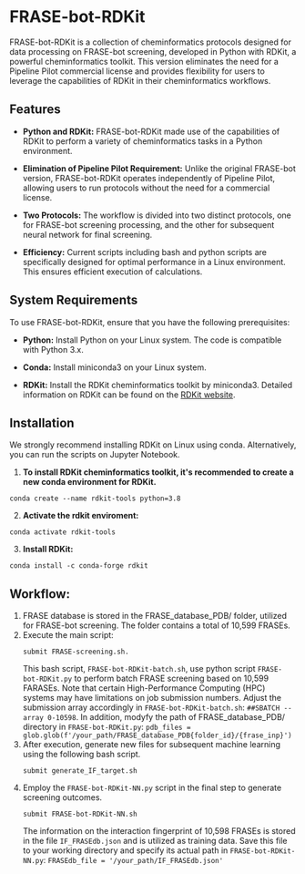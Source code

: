 # FRASE-bot-RDKit

FRASE-bot-RDKit is a collection of cheminformatics protocols designed for data processing on FRASE-bot screening, developed in Python with RDKit, a powerful cheminformatics toolkit. This version eliminates the need for a Pipeline Pilot commercial license and provides flexibility for users to leverage the capabilities of RDKit in their cheminformatics workflows.

## Features

- **Python and RDKit:** FRASE-bot-RDKit made use of the capabilities of RDKit to perform a variety of cheminformatics tasks in a Python environment.

- **Elimination of Pipeline Pilot Requirement:** Unlike the original FRASE-bot version, FRASE-bot-RDKit operates independently of Pipeline Pilot, allowing users to run protocols without the need for a commercial license.

- **Two Protocols:** The workflow is divided into two distinct protocols, one for FRASE-bot screening processing, and the other for subsequent neural network for final screening.
- **Efficiency:** Current scripts including bash and python scripts are specifically designed for optimal performance in a Linux environment. This ensures efficient execution of calculations.

## System Requirements

To use FRASE-bot-RDKit, ensure that you have the following prerequisites:

- **Python:** Install Python on your Linux system. The code is compatible with Python 3.x.

- **Conda:** Install miniconda3 on your Linux system.
 
- **RDKit:** Install the RDKit cheminformatics toolkit by miniconda3. Detailed information on RDKit can be found on the [RDKit website](https://www.rdkit.org/).
  
## Installation 
We strongly recommend installing RDKit on Linux using conda. Alternatively, you can run the scripts on Jupyter Notebook.

1. **To install RDKit cheminformatics toolkit, it's recommended to create a new conda environment for RDKit.**
  ```
  conda create --name rdkit-tools python=3.8
  ```
2. **Activate the rdkit enviroment:**
  ```
  conda activate rdkit-tools
  ```
3. **Install RDKit:**
  ```
  conda install -c conda-forge rdkit
  ```

## Workflow:
1. FRASE database is stored in the FRASE_database_PDB/ folder, utilized for FRASE-bot screening. The folder contains a total of 10,599 FRASEs.
2. Execute the main script:
   ```
   submit FRASE-screening.sh.
   ```
   This bash script, `FRASE-bot-RDKit-batch.sh`, use python script `FRASE-bot-RDKit.py` to perform batch FRASE screening based on 10,599 FARASEs. Note that certain High-Performance Computing (HPC) systems may have limitations on job submission numbers. Adjust the submission array accordingly in `FRASE-bot-RDKit-batch.sh`: `##SBATCH --array 0-10598`. In addition, modyfy the path of FRASE_database_PDB/ directory in `FRASE-bot-RDKit.py`: `pdb_files = glob.glob(f'/your_path/FRASE_database_PDB{folder_id}/{frase_inp}')`
3. After execution, generate new files for subsequent machine learning using the following bash script.
   ```
   submit generate_IF_target.sh
   ```
4. Employ the `FRASE-bot-RDKit-NN.py` script in the final step to generate screening outcomes. 
   ```
   submit FRASE-bot-RDKit-NN.sh
   ```
   The information on the interaction fingerprint of 10,598 FRASEs is stored in the file `IF_FRASEdb.json` and is utilized as training data. Save this file to your working directory and specify its actual path in `FRASE-bot-RDKit-NN.py`: `FRASEdb_file = '/your_path/IF_FRASEdb.json'`
